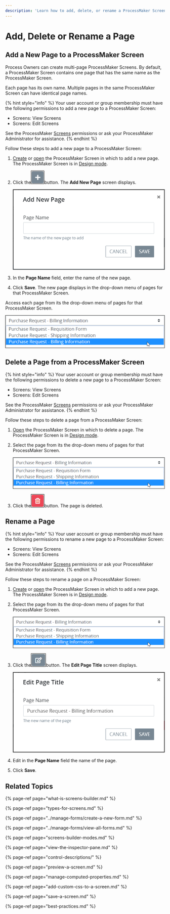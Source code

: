 ```yaml
---
description: 'Learn how to add, delete, or rename a ProcessMaker Screen page.'
---
```


# Add, Delete or Rename a Page

## Add a New Page to a ProcessMaker Screen

Process Owners can create multi-page ProcessMaker Screens. By default, a ProcessMaker Screen contains one page that has the same name as the ProcessMaker Screen.

Each page has its own name. Multiple pages in the same ProcessMaker Screen can have identical page names.

{% hint style="info" %}
Your user account or group membership must have the following permissions to add a new page to a ProcessMaker Screen:

* Screens: View Screens
* Screens: Edit Screens

See the ProcessMaker [Screens](../../../processmaker-administration/permission-descriptions-for-users-and-groups.md#screens) permissions or ask your ProcessMaker Administrator for assistance.
{% endhint %}

Follow these steps to add a new page to a ProcessMaker Screen:

1. [Create](../manage-forms/create-a-new-form.md) or [open](../manage-forms/view-all-forms.md) the ProcessMaker Screen in which to add a new page. The ProcessMaker Screen is in [Design mode](screens-builder-modes.md#editor-mode).
2. Click the![](../../../.gitbook/assets/add-page-button-screens-builder-processes.png)button. The **Add New Page** screen displays.  

   ![](../../../.gitbook/assets/add-new-page-screen-screens-editor-processes.png)

3. In the **Page Name** field, enter the name of the new page.
4. Click **Save**. The new page displays in the drop-down menu of pages for that ProcessMaker Screen.

Access each page from its the drop-down menu of pages for that ProcessMaker Screen.

![Multiple pages in a ProcessMaker Screen](../../../.gitbook/assets/multiple-pages-in-screens-builder-processes.png)

## Delete a Page from a ProcessMaker Screen

{% hint style="info" %}
Your user account or group membership must have the following permissions to delete a new page to a ProcessMaker Screen:

* Screens: View Screens
* Screens: Edit Screens

See the ProcessMaker [Screens](../../../processmaker-administration/permission-descriptions-for-users-and-groups.md#screens) permissions or ask your ProcessMaker Administrator for assistance.
{% endhint %}

Follow these steps to delete a page from a ProcessMaker Screen:

1. [Open](../manage-forms/view-all-forms.md) the ProcessMaker Screen in which to delete a page. The ProcessMaker Screen is in [Design mode](screens-builder-modes.md#editor-mode).
2. Select the page from its the drop-down menu of pages for that ProcessMaker Screen.  

   ![](../../../.gitbook/assets/multiple-pages-in-screens-builder-processes.png)

3. Click the![](../../../.gitbook/assets/delete-screen-control-screens-builder-processes.png)button. The page is deleted.

## Rename a Page

{% hint style="info" %}
Your user account or group membership must have the following permissions to rename a new page to a ProcessMaker Screen:

* Screens: View Screens
* Screens: Edit Screens

See the ProcessMaker [Screens](../../../processmaker-administration/permission-descriptions-for-users-and-groups.md#screens) permissions or ask your ProcessMaker Administrator for assistance.
{% endhint %}

Follow these steps to rename a page on a ProcessMaker Screen:

1. [Create](../manage-forms/create-a-new-form.md) or [open](../manage-forms/view-all-forms.md) the ProcessMaker Screen in which to add a new page. The ProcessMaker Screen is in [Design mode](screens-builder-modes.md#editor-mode).
2. Select the page from its the drop-down menu of pages for that ProcessMaker Screen.  

   ![](../../../.gitbook/assets/multiple-pages-in-screens-builder-processes.png)

3. Click the![](../../../.gitbook/assets/edit-page-button-screens-builder-processes.png)button. The **Edit Page Title** screen displays.  

   ![](../../../.gitbook/assets/edit-page-title-screen-screens-builder-processes.png)

4. Edit in the **Page Name** field the name of the page.
5. Click **Save**.

## Related Topics

{% page-ref page="what-is-screens-builder.md" %}

{% page-ref page="types-for-screens.md" %}

{% page-ref page="../manage-forms/create-a-new-form.md" %}

{% page-ref page="../manage-forms/view-all-forms.md" %}

{% page-ref page="screens-builder-modes.md" %}

{% page-ref page="view-the-inspector-pane.md" %}

{% page-ref page="control-descriptions/" %}

{% page-ref page="preview-a-screen.md" %}

{% page-ref page="manage-computed-properties.md" %}

{% page-ref page="add-custom-css-to-a-screen.md" %}

{% page-ref page="save-a-screen.md" %}

{% page-ref page="best-practices.md" %}

